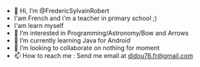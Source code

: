 - 👋 Hi, I’m @FredericSylvainRobert
- I'am French and i'm a teacher in primary school ;)
- I'am learn myself
- 👀 I’m interested in Programming/Astronomy/Bow and Arrows
- 🌱 I’m currently learning Java for Android
- 💞️ I’m looking to collaborate on nothing for moment
- 📫 How to reach me : Send me email at didou76.fr@gmail.com

<!---
FredericSylvainRobert/FredericSylvainRobert is a ✨ special ✨ repository because its `README.md` (this file) appears on your GitHub profile.
You can click the Preview link to take a look at your changes.
--->
